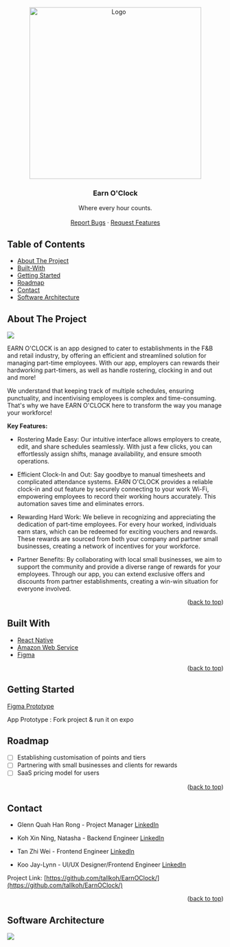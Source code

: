 <br />
<div id="top"></div>

<!-- PROJECT LOGO -->
<br />
<div align="center">
  <a href="https://github.com/tallkoh/EarnOClock">
    <img src="https://github.com/tallkoh/EarnOClock/assets/74520346/eb630606-fa0f-4747-a89c-e3a7343cbcdb" alt="Logo" width="400" >
  </a>

<h3 align="center">Earn O'Clock</h3>

  <p align="center">
    Where every hour counts.
    <br />
    <br />
    <a href="https://github.com/tallkoh/EarnOClock/issues">Report Bugs</a>
    ·
    <a href="https://github.com/tallkoh/EarnOClock/issues">Request Features</a>
  </p>
</div>

<!-- TABLE OF CONTENTS -->

## Table of Contents

- [About The Project](#about-the-project)
- [Built-With](#built-with)
- [Getting Started](#getting-started)
- [Roadmap](#roadmap)
- [Contact](#contact)
- [Software Architecture](#software-architecture)

<!-- ABOUT THE PROJECT -->

## About The Project

<a href="#about-the-project"></a>

![](https://github.com/tallkoh/EarnOClock/assets/74520346/7c51a981-e4d7-4433-ad6b-cabf21322b42)

EARN O'CLOCK is an app designed to cater to establishments in the F&B and retail industry, by offering an efficient and streamlined solution for managing part-time employees. With our app, employers can rewards their hardworking part-timers, as well as handle rostering, clocking in and out and more!

We understand that keeping track of multiple schedules, ensuring punctuality, and incentivising employees is complex and time-consuming. That's why we have EARN O'CLOCK here to transform the way you manage your workforce!

**Key Features:**
* Rostering Made Easy: Our intuitive interface allows employers to create, edit, and share schedules seamlessly. With just a few clicks, you can effortlessly assign shifts, manage availability, and ensure smooth operations.

* Efficient Clock-In and Out: Say goodbye to manual timesheets and complicated attendance systems. EARN O'CLOCK provides a reliable clock-in and out feature by securely connecting to your work Wi-Fi, empowering employees to record their working hours accurately. This automation saves time and eliminates errors.

* Rewarding Hard Work: We believe in recognizing and appreciating the dedication of part-time employees. For every hour worked, individuals earn stars, which can be redeemed for exciting vouchers and rewards. These rewards are sourced from both your company and partner small businesses, creating a network of incentives for your workforce.

* Partner Benefits: By collaborating with local small businesses, we aim to support the community and provide a diverse range of rewards for your employees. Through our app, you can extend exclusive offers and discounts from partner establishments, creating a win-win situation for everyone involved.

<p align="right">(<a href="#top">back to top</a>)</p>

## Built With

<a href="#built-with"></a>

- [React Native](https://reactnative.dev/)
- [Amazon Web Service](https://aws.amazon.com)
- [Figma](https://www.figma.com)

<p align="right">(<a href="#top">back to top</a>)</p>

<!-- GETTING STARTED -->

## Getting Started

[Figma Prototype](https://www.figma.com/proto/vSWFqi4EnuINYNo7jMFCLK/Earn-O'Clock?node-id=262-1537&scaling=scale-down&page-id=0%3A1&starting-point-node-id=262%3A1544&show-proto-sidebar=1&mode=design)

App Prototype : Fork project & run it on expo

## Roadmap

- [ ] Establishing customisation of points and tiers
- [ ] Partnering with small businesses and clients for rewards
- [ ] SaaS pricing model for users

<p align="right">(<a href="#top">back to top</a>)</p>

<!-- CONTRIBUTING -->

## Contact

- Glenn Quah Han Rong - Project Manager [LinkedIn](https://www.linkedin.com/in/glenn-quah-59390a18b)

- Koh Xin Ning, Natasha - Backend Engineer [LinkedIn](https://www.linkedin.com/in/natashakohxn/)

- Tan Zhi Wei - Frontend Engineer [LinkedIn](https://www.linkedin.com/in/zhi-wei-tan-92b02525b)

- Koo Jay-Lynn - UI/UX Designer/Frontend Engineer [LinkedIn](https://www.linkedin.com/in/jay-lynn-koo-82a9ab265)

Project Link: [https://github.com/tallkoh/EarnOClock/](https://github.com/tallkoh/EarnOClock/)

<p align="right">(<a href="#top">back to top</a>)</p>

<!-- Software Architecture -->

## Software Architecture
<img src="https://github.com/tallkoh/EarnOClock/assets/74520346/cae32501-9703-460d-903b-150b3aff496e">

